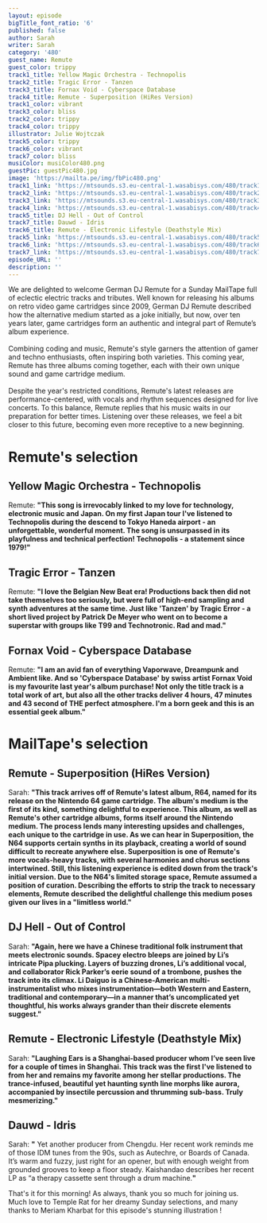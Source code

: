 ```yaml
---
layout: episode
bigTitle_font_ratio: '6'
published: false
author: Sarah
writer: Sarah
category: '480'
guest_name: Remute
guest_color: trippy
track1_title: Yellow Magic Orchestra - Technopolis
track2_title: Tragic Error - Tanzen
track3_title: Fornax Void - Cyberspace Database
track4_title: Remute - Superposition (HiRes Version)
track1_color: vibrant
track3_color: bliss
track2_color: trippy
track4_color: trippy
illustrator: Julie Wojtczak
track5_color: trippy
track6_color: vibrant
track7_color: bliss
musiColor: musiColor480.png
guestPic: guestPic480.jpg
image: 'https://mailta.pe/img/fbPic480.png'
track1_link: 'https://mtsounds.s3.eu-central-1.wasabisys.com/480/track1.mp3'
track2_link: 'https://mtsounds.s3.eu-central-1.wasabisys.com/480/track2.mp3'
track3_link: 'https://mtsounds.s3.eu-central-1.wasabisys.com/480/track3.mp3'
track4_link: 'https://mtsounds.s3.eu-central-1.wasabisys.com/480/track4.mp3'
track5_title: DJ Hell - Out of Control
track7_title: Dauwd - Idris
track6_title: Remute - Electronic Lifestyle (Deathstyle Mix)
track5_link: 'https://mtsounds.s3.eu-central-1.wasabisys.com/480/track5.mp3'
track6_link: 'https://mtsounds.s3.eu-central-1.wasabisys.com/480/track6.mp3'
track7_link: 'https://mtsounds.s3.eu-central-1.wasabisys.com/480/track7.mp3'
episode_URL: ''
description: ''
---
```

<p id="introduction"> We are delighted to welcome German DJ Remute for a Sunday MailTape full of eclectic electric tracks and tributes. Well known for releasing his albums on retro video game cartridges since 2009, German DJ Remute described how the alternative medium started as a joke initially, but now, over ten years later, game cartridges form an authentic and integral part of Remute’s album experience. 
<br><br>
Combining coding and music, Remute's style garners the attention of gamer and techno enthusiasts, often inspiring both varieties. This coming year, Remute has three albums coming together, each with their own unique sound and game cartridge medium.
<br><br>
Despite the year's restricted conditions, Remute's latest releases are performance-centered, with vocals and rhythm sequences designed for live concerts. To this balance, Remute replies that his music waits in our preparation for better times. Listening over these releases, we feel a bit closer to this future, becoming even more receptive to a new beginning. 
</p>

# Remute's selection

## Yellow Magic Orchestra - Technopolis
Remute: **"**This song is irrevocably linked to my love for technology, electronic music and Japan.
On my first Japan tour I've listened to Technopolis during the descend to Tokyo Haneda airport - an unforgettable, wonderful moment.
The song is unsurpassed in its playfulness and technical perfection!
Technopolis - a statement since 1979!**"**

## Tragic Error - Tanzen
Remute: **"**I love the Belgian New Beat era!
Productions back then did not take themselves too seriously, but were full of high-end sampling and synth adventures at the same time.
Just like 'Tanzen' by Tragic Error - a short lived project by Patrick De Meyer who went on to become a superstar with groups like T99 and Technotronic.
Rad and mad.**"**

## Fornax Void - Cyberspace Database
Remute: **"**I am an avid fan of everything Vaporwave, Dreampunk and Ambient like.
And so 'Cyberspace Database' by swiss artist Fornax Void is my favourite last year's album purchase!
Not only the title track is a total work of art, but also all the other tracks deliver 4 hours, 47 minutes and 43 second of THE perfect atmosphere.
I'm a born geek and this is an essential geek album.**"**

# MailTape's selection

## Remute - Superposition (HiRes Version)
Sarah: **"**This track arrives off of Remute's latest album, R64, named for its release on the Nintendo 64 game cartridge. The album's medium is the first of its kind, something delightful to experience. This album, as well as Remute's other cartridge albums, forms itself around the Nintendo medium. The process lends many interesting upsides and challenges, each unique to the cartridge in use. As we can hear in Superposition, the N64 supports certain synths in its playback, creating a world of sound difficult to recreate anywhere else. Superposition is one of Remute's more vocals-heavy tracks, with several harmonies and chorus sections intertwined. Still, this listening experience is edited down from the track's initial version. Due to the N64's limited storage space, Remute assumed a position of curation. Describing the efforts to strip the track to necessary elements, Remute described the delightful challenge this medium poses given our lives in a "limitless world.**"**

## DJ Hell - Out of Control
Sarah: **"**Again, here we have a Chinese traditional folk instrument that meets electronic sounds. Spacey electro bleeps are joined by Li’s intricate Pipa plucking. Layers of buzzing drones, Li’s additional vocal, and collaborator Rick Parker’s eerie sound of a trombone, pushes the track into its climax. Li Daiguo is a Chinese-American multi-instrumentalist who mixes instrumentation—both Western and Eastern, traditional and contemporary—in a manner that’s uncomplicated yet thoughtful, his works always grander than their discrete elements suggest.**"**

## Remute - Electronic Lifestyle (Deathstyle Mix) 
Sarah: **"**Laughing Ears is a Shanghai-based producer whom I’ve seen live for a couple of times in Shanghai. This track was the first I've listened to from her and remains my favorite among her stellar productions. The trance-infused, beautiful yet haunting synth line morphs like aurora, accompanied by insectile percussion and thrumming sub-bass. Truly mesmerizing.**"**

## Dauwd - Idris
Sarah: **"** Yet another producer from Chengdu. Her recent work reminds me of those IDM tunes from the 90s, such as Autechre, or Boards of Canada. It’s warm and fuzzy, just right for an opener, but with enough weight from grounded grooves to keep a floor steady. Kaishandao describes her recent LP as “a therapy cassette sent through a drum machine.**"**


<p id="outroduction">That's it for this morning! As always, thank you so much for joining us. Much love to Temple Rat for her dreamy Sunday selections, and many thanks to Meriam Kharbat for this episode's stunning illustration !</p>
